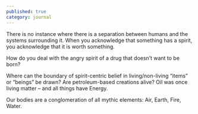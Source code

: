 ```yaml
---
published: true
category: journal
---
```

There is no instance where there is a separation between humans and the systems surrounding it. When you acknowledge that something has a spirit, you acknowledge that it is worth something.

How do you deal with the angry spirit of a drug that doesn’t want to be born?

Where can the boundary of spirit-centric belief in living/non-living “items” or “beings” be drawn? Are petroleum-based creations alive? Oil was once living matter – and all things have Energy.

Our bodies are a conglomeration of all mythic elements: Air, Earth, Fire, Water.
